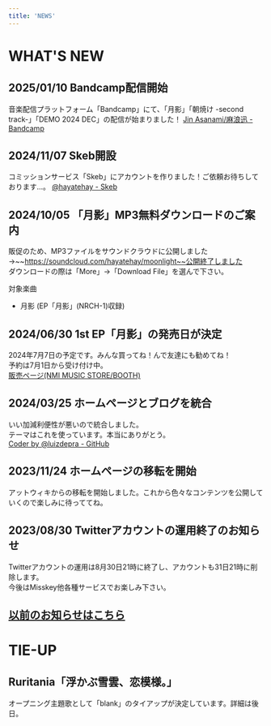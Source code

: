```yaml
---
title: 'NEWS'
---
```


# WHAT'S NEW
## 2025/01/10 Bandcamp配信開始
音楽配信プラットフォーム「Bandcamp」にて、「月影」「朝焼け -second track-」「DEMO 2024 DEC」の配信が始まりました！
[Jin Asanami/麻浪迅 - Bandcamp](https://jinasanami.bandcamp.com/)

## 2024/11/07 Skeb開設
コミッションサービス「Skeb」にアカウントを作りました！ご依頼お待ちしております…。
[@hayatehay - Skeb](https://skeb.jp/@hayatehay)

## 2024/10/05 「月影」MP3無料ダウンロードのご案内
販促のため、MP3ファイルをサウンドクラウドに公開しました→~~https://soundcloud.com/hayatehay/moonlight~~公開終了しました<br>
ダウンロードの際は「More」→「Download File」を選んで下さい。<br>

対象楽曲
- 月影 (EP「月影」(NRCH-1)収録)

## 2024/06/30 1st EP「月影」の発売日が決定
2024年7月7日の予定です。みんな買ってね！んで友達にも勧めてね！<br>
予約は7月1日から受け付け中。<br>
[販売ページ(NMI MUSIC STORE/BOOTH)](https://nmimusic.booth.pm/items/5865685)

## 2024/03/25 ホームページとブログを統合
いい加減利便性が悪いので統合しました。<br>
テーマはこれを使っています。本当にありがとう。<br>
[Coder by @luizdepra - GitHub](https://github.com/luizdepra/hugo-coder/)

## 2023/11/24 ホームページの移転を開始
アットウィキからの移転を開始しました。これから色々なコンテンツを公開していくので楽しみに待っててね。

## 2023/08/30 Twitterアカウントの運用終了のお知らせ
Twitterアカウントの運用は8月30日21時に終了し、アカウントも31日21時に削除します。<br>
今後はMisskey他各種サービスでお楽しみ下さい。

## [以前のお知らせはこちら](../oldnews/)

# TIE-UP
## Ruritania「浮かぶ雪雲、恋模様。」
オープニング主題歌として「blank」のタイアップが決定しています。詳細は後日。
